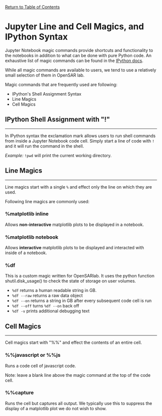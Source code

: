 [Return to Table of Contents](../user.md)

# Jupyter Line and Cell Magics, and IPython Syntax

Jupyter Notebook magic commands provide shortcuts and functionality to the notebooks in addition to what can be done with pure Python code. An exhaustive list of magic commands can be found in the [IPython docs](https://ipython.readthedocs.io/en/stable/interactive/magics.html). 

While all magic commands are available to users, we tend to use a relatively small selection of them in OpenSAR lab. 

Magic commands that are frequently used are following:
- IPython's Shell Assignment Syntax
- Line Magics
- Cell Magics

## IPython Shell Assignment with "!"
---
In IPython syntax the exclamation mark allows users to run shell commands from inside a Jupyter Notebook code cell.
Simply start a line of code with `!` and it will run the command in the shell. 

*Example:* ```!pwd``` will print the current working directory.

## Line Magics
---

Line magics start with a single `%` and effect only the line on which they are used. 

Following line magics are commonly used:

<!-- backtick the h3? -->
### %matplotlib inline
Allows **non-interactive** matplotlib plots to be displayed in a notebook.

### %matplotlib notebook
Allows **interactive** matplotlib plots to be displayed and interacted with inside of a notebook.

### %df
This is a custom magic written for OpenSARlab. It uses the python function shutil.disk_usage() to check the state of storage on user volumes. 

- `%df` returns a human readable string in GB. 
- `%df --raw` returns a raw data object
- `%df --on` returns a string in GB after every subsequent code cell is run
- `%df --off` turns `%df --on` back off
- `%df -v` prints additional debugging text 

## Cell Magics
---

Cell magics start with "%%" and effect the contents of an entire cell. 

### %%javascript or %%js
Runs a code cell of javascript code. 

Note: leave a blank line above the magic command at the top of the code cell.

### %%capture
Runs the cell but captures all output. We typically use this to suppress the display of a matplotlib plot we do not wish to show.

